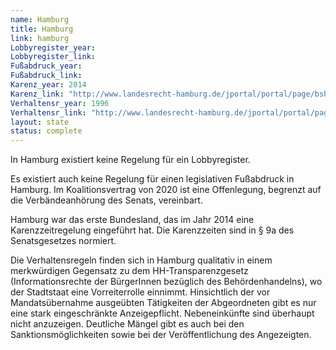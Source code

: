 ```yaml
---
name: Hamburg
title: Hamburg
link: hamburg
Lobbyregister_year:
Lobbyregister_link: 
Fußabdruck_year:
Fußabdruck_link: 
Karenz_year: 2014
Karenz_link: "http://www.landesrecht-hamburg.de/jportal/portal/page/bshaprod.psml?nid=f&showdoccase=1&doc.id=jlr-SenGHA1971V7P9a&st=lr"
Verhaltensr_year: 1996
Verhaltensr_link: "http://www.landesrecht-hamburg.de/jportal/portal/page/bshaprod.psml?showdoccase=1&doc.id=jlr-AbgGHArahmen&doc.part=X&doc.origin=bs&st=lr"
layout: state
status: complete
---
```


In Hamburg existiert keine Regelung für ein Lobbyregister.

Es existiert auch keine Regelung für einen legislativen Fußabdruck in Hamburg. Im Koalitionsvertrag von 2020 ist eine Offenlegung, begrenzt auf die Verbändeanhörung des Senats, vereinbart.

Hamburg war das erste Bundesland, das im Jahr 2014 eine Karenzzeitregelung eingeführt hat. Die Karenzzeiten sind in § 9a des Senatsgesetzes normiert.

Die Verhaltensregeln finden sich in Hamburg qualitativ in einem merkwürdigen Gegensatz zu dem HH-Transparenzgesetz (Informationsrechte der BürgerInnen bezüglich des Behördenhandelns), wo der Stadtstaat eine Vorreiterrolle einnimmt.
Hinsichtlich der vor Mandatsübernahme ausgeübten Tätigkeiten der Abgeordneten gibt es nur eine stark eingeschränkte Anzeigepflicht. Nebeneinkünfte sind überhaupt nicht anzuzeigen. Deutliche Mängel gibt es auch bei den Sanktionsmöglichkeiten sowie bei der Veröffentlichung des Angezeigten.
